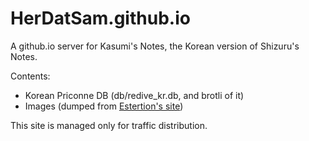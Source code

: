 # HerDatSam.github.io

A github.io server for Kasumi's Notes, the Korean version of Shizuru's Notes.

Contents:
- Korean Priconne DB (db/redive_kr.db, and brotli of it)
- Images (dumped from [Estertion's site](https://redive.estertion.win/))

This site is managed only for traffic distribution.

